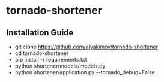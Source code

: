 # tornado-shortener

## Installation Guide

* git clone https://github.com/alyakimov/tornado-shortener
* cd tornado-shortener
* pip install -r requirements.txt
* python shortener/models/models.py
* python shortener/application.py --tornado_debug=False

